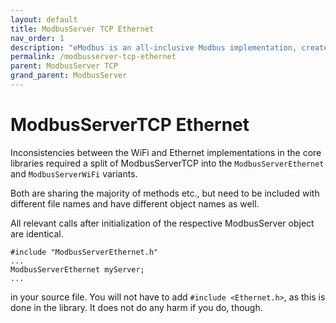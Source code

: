 ```yaml
---
layout: default
title: ModbusServer TCP Ethernet
nav_order: 1
description: "eModbus is an all-inclusive Modbus implementation, created for ESP32 and Arduino"
permalink: /modbusserver-tcp-ethernet
parent: ModbusServer TCP
grand_parent: ModbusServer
---
```


# ModbusServerTCP Ethernet

Inconsistencies between the WiFi and Ethernet implementations in the core libraries required a split of ModbusServerTCP into the ``ModbusServerEthernet`` and ``ModbusServerWiFi`` variants.

Both are sharing the majority of methods etc., but need to be included with different file names and have different object names as well.

All relevant calls after initialization of the respective ModbusServer object are identical.

```
#include "ModbusServerEthernet.h"
...
ModbusServerEthernet myServer;
...
```
in your source file. You will not have to add ``#include <Ethernet.h>``, as this is done in the library. It does not do any harm if you do, though.
